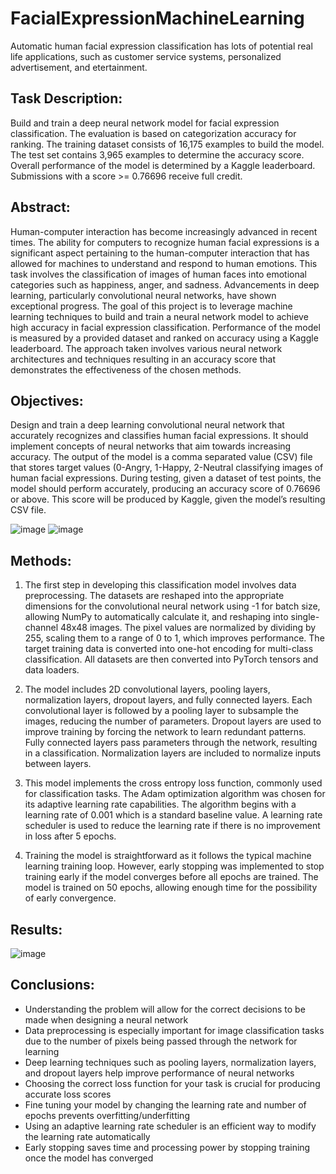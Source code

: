 # FacialExpressionMachineLearning
Automatic human facial expression classification has lots of potential real life applications, such as customer service systems, personalized advertisement, and etertainment. 
## Task Description:
Build and train a deep neural network model for facial expression classification. The evaluation is based on categorization accuracy for ranking.
The training dataset consists of 16,175 examples to build the model. The test set contains 3,965 examples to determine the accuracy score. 
Overall performance of the model is determined by a Kaggle leaderboard. Submissions with a score >= 0.76696 receive full credit. 

## Abstract:
Human-computer interaction has become increasingly advanced in recent times. The ability for computers to recognize human facial expressions is a significant aspect pertaining to the human-computer interaction that has allowed for machines to understand and respond to human emotions. This task involves the classification of images of human faces into emotional categories such as happiness, anger, and sadness. Advancements in deep learning, particularly convolutional neural networks, have shown exceptional progress. The goal of this project is to leverage machine learning techniques to build and train a neural network model to achieve high accuracy in facial expression classification. Performance of the model is measured by a provided dataset and ranked on accuracy using a Kaggle leaderboard. The approach taken involves various neural network architectures and techniques resulting in an accuracy score that demonstrates the effectiveness of the chosen methods. 

## Objectives:
Design and train a deep learning convolutional neural network that accurately recognizes and classifies human facial expressions. It should implement concepts of neural networks that aim towards increasing accuracy. The output of the model is a comma separated value (CSV) file that stores target values (0-Angry, 1-Happy, 2-Neutral classifying images of human facial expressions. During testing, given a dataset of test points, the model should perform accurately, producing an accuracy score of 0.76696 or above. This score will be produced by Kaggle, given the model’s resulting CSV file. 

![image](https://github.com/user-attachments/assets/99e418ff-4ff9-4861-b4a9-ee2929a13296) ![image](https://github.com/user-attachments/assets/673ff9a9-2b23-4abc-b7e6-4b91bd10c235)

## Methods:
1. The first step in developing this classification model involves data preprocessing. The datasets are reshaped into the appropriate dimensions for the convolutional neural network using -1 for batch size, allowing NumPy to automatically calculate it, and reshaping into single-channel 48x48 images. The pixel values are normalized by dividing by 255, scaling them to a range of 0 to 1, which improves performance. The target training data is converted into one-hot encoding for multi-class classification. All datasets are then converted into PyTorch tensors and data loaders. 

2. The model includes 2D convolutional layers, pooling layers, normalization layers, dropout layers, and fully connected layers. Each convolutional layer is followed by a pooling layer to subsample the images, reducing the number of parameters. Dropout layers are used to improve training by forcing the network to learn redundant patterns. Fully connected layers pass parameters through the network, resulting in a classification. Normalization layers are included to normalize inputs between layers.

3. This model implements the cross entropy loss function, commonly used for classification tasks. The Adam optimization algorithm was chosen for its adaptive learning rate capabilities. The algorithm begins with a learning rate of 0.001 which is a standard baseline value. A learning rate scheduler is used to reduce the learning rate if there is no improvement in loss after 5 epochs. 

4. Training the model is straightforward as it follows the typical machine learning training loop. However, early stopping was implemented to stop training early if the model converges before all epochs are trained. The model is trained on 50 epochs, allowing enough time for the possibility of early convergence. 

## Results:
![image](https://github.com/user-attachments/assets/1b2fd9e2-b492-42a6-884f-e8dc8c09ab39)

## Conclusions:
 - Understanding the problem will allow for the correct decisions to be made when designing a neural network
 - Data preprocessing is especially important for image classification tasks due to the number of pixels being passed through the network for learning
 - Deep learning techniques such as pooling layers, normalization layers, and dropout layers help improve performance of neural networks
 - Choosing the correct loss function for your task is crucial for producing accurate loss scores
 - Fine tuning your model by changing the learning rate and number of epochs prevents overfitting/underfitting
 - Using an adaptive learning rate scheduler is an efficient way to modify the learning rate automatically
 - Early stopping saves time and processing power by stopping training once the model has converged
